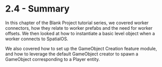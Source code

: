 # 2.4 - Summary

In this chapter of the Blank Project tutorial series, we covered worker connectors, how they relate to worker prefabs and the need for worker offsets. We then looked at how to instantiate a basic level object when a worker connects to SpatialOS.

We also covered how to set up the GameObject Creation feature module, and how to leverage the default GameObject creator to spawn a GameObject corresponding to a Player entity.
